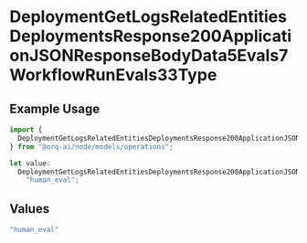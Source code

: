 # DeploymentGetLogsRelatedEntitiesDeploymentsResponse200ApplicationJSONResponseBodyData5Evals7WorkflowRunEvals33Type

## Example Usage

```typescript
import {
  DeploymentGetLogsRelatedEntitiesDeploymentsResponse200ApplicationJSONResponseBodyData5Evals7WorkflowRunEvals33Type,
} from "@orq-ai/node/models/operations";

let value:
  DeploymentGetLogsRelatedEntitiesDeploymentsResponse200ApplicationJSONResponseBodyData5Evals7WorkflowRunEvals33Type =
    "human_eval";
```

## Values

```typescript
"human_eval"
```
